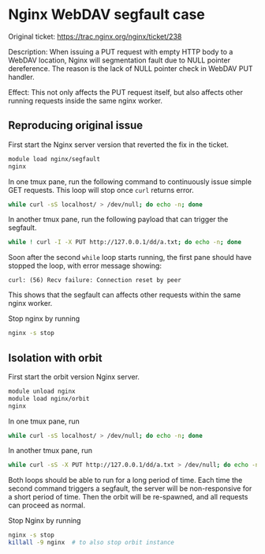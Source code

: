 # Nginx WebDAV segfault case

Original ticket: https://trac.nginx.org/nginx/ticket/238

Description: When issuing a PUT request with empty HTTP body to a WebDAV location, Nginx will segmentation fault due to NULL pointer dereference. The reason is the lack of NULL pointer check in WebDAV PUT handler.

Effect: This not only affects the PUT request itself, but also affects other running requests inside the same nginx worker.

## Reproducing original issue

First start the Nginx server version that reverted the fix in the ticket.
```bash
module load nginx/segfault
nginx
```

In one tmux pane, run the following command to continuously issue simple GET requests. This loop will stop once `curl` returns error.
```bash
while curl -sS localhost/ > /dev/null; do echo -n; done
```

In another tmux pane, run the following payload that can trigger the segfault.
```bash
while ! curl -I -X PUT http://127.0.0.1/dd/a.txt; do echo -n; done
```

Soon after the second `while` loop starts running, the first pane should have stopped the loop, with error message showing:
```
curl: (56) Recv failure: Connection reset by peer
```

This shows that the segfault can affects other requests within the same nginx worker.

Stop nginx by running
```bash
nginx -s stop
```

## Isolation with orbit

First start the orbit version Nginx server.
```bash
module unload nginx
module load nginx/orbit
nginx
```

In one tmux pane, run
```bash
while curl -sS localhost/ > /dev/null; do echo -n; done
```

In another tmux pane, run
```bash
while curl -sS -X PUT http://127.0.0.1/dd/a.txt > /dev/null; do echo -n; done
```

Both loops should be able to run for a long period of time. Each time the second command triggers a segfault, the server will be non-responsive for a short period of time. Then the orbit will be re-spawned, and all requests can proceed as normal.

Stop Nginx by running
```bash
nginx -s stop
killall -9 nginx  # to also stop orbit instance
```
